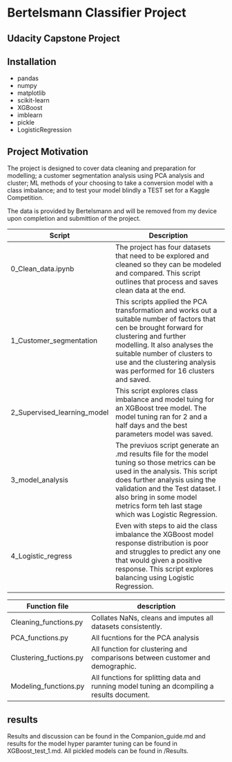 # Bertelsmann Classifier Project
## Udacity Capstone Project

## Installation
* pandas
* numpy
* matplotlib
* scikit-learn
* XGBoost
* imblearn
* pickle
* LogisticRegression

## Project Motivation

The project is designed to cover data cleaning and preparation for modelling; a customer segmentation analysis using PCA analysis and cluster; ML methods of your choosing to take a conversion model with a class imbalance; and to test your model blindly a TEST set for a Kaggle Competition.

The data is provided by Bertelsmann and will be removed from my device upon completion and submittion of the project. 

|Script| Description |
|-------|----------|
|0_Clean_data.ipynb| The project has four datasets that need to be explored and cleaned so they can be modeled and compared. This script outlines that process and saves clean data at the end.|
|1_Customer_segmentation| This scripts applied the PCA transformation and works out a suitable number of factors that cen be brought forward for clustering and further modelling. It also analyses the suitable number of clusters to use and the clustering analysis was performed for 16 clusters and saved.|
|2_Supervised_learning_model| This script explores class imbalance and model tuing for an XGBoost tree model. The model tuning ran for 2 and a half days and the best parameters model was saved. |
|3_model_analysis| The previuos script generate an .md results file for the model tuning so those metrics can be used in the analysis. This script does further analysis using the validation and the Test dataset. I also bring in some model metrics form teh last stage which was Logistic Regression.  |
|4_Logistic_regress| Even with steps to aid the class imbalance the XGBoost model response distribution is poor and struggles to predict any one that would given a positive response. This script explores balancing using Logistic Regression.|

|Function file| description|
|------|------|
|Cleaning_functions.py| Collates NaNs, cleans and imputes all datasets consistently.|
|PCA_functions.py| All fucntions for the PCA analysis|
|Clustering_fuctions.py| All function for clustering and comparisons between customer and demographic.|
|Modeling_functions.py| All functions for splitting data and running model tuning an dcompiling a results document.|

## results

Results and discussion can be found in the Companion_guide.md and results for the model hyper paramter tuning can be found in XGBoost_test_1.md. All pickled models can be found in /Results.

